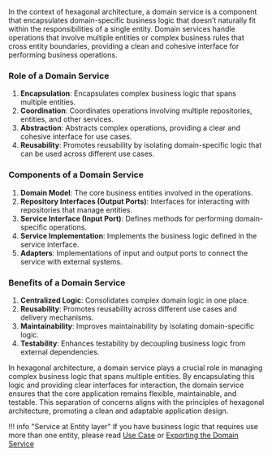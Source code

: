 In the context of hexagonal architecture, a domain service is a component that encapsulates domain-specific business logic that doesn’t naturally fit within the responsibilities of a single entity. Domain services handle operations that involve multiple entities or complex business rules that cross entity boundaries, providing a clean and cohesive interface for performing business operations.

### Role of a Domain Service

1. **Encapsulation**: Encapsulates complex business logic that spans multiple entities.
2. **Coordination**: Coordinates operations involving multiple repositories, entities, and other services.
3. **Abstraction**: Abstracts complex operations, providing a clear and cohesive interface for use cases.
4. **Reusability**: Promotes reusability by isolating domain-specific logic that can be used across different use cases.

### Components of a Domain Service

1. **Domain Model**: The core business entities involved in the operations.
2. **Repository Interfaces (Output Ports)**: Interfaces for interacting with repositories that manage entities.
3. **Service Interface (Input Port)**: Defines methods for performing domain-specific operations.
4. **Service Implementation**: Implements the business logic defined in the service interface.
5. **Adapters**: Implementations of input and output ports to connect the service with external systems.

### Benefits of a Domain Service

1. **Centralized Logic**: Consolidates complex domain logic in one place.
2. **Reusability**: Promotes reusability across different use cases and delivery mechanisms.
3. **Maintainability**: Improves maintainability by isolating domain-specific logic.
4. **Testability**: Enhances testability by decoupling business logic from external dependencies.

In hexagonal architecture, a domain service plays a crucial role in managing complex business logic that spans multiple entities. By encapsulating this logic and providing clear interfaces for interaction, the domain service ensures that the core application remains flexible, maintainable, and testable. This separation of concerns aligns with the principles of hexagonal architecture, promoting a clean and adaptable application design.

!!! info "Service at Entity layer"
    If you have business logic that requires use more than one entity, please read [Use Case](basic_usecase_definition.html) or [Exporting the Domain Service](advanced_domain_export.html) 

